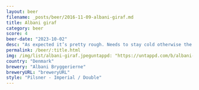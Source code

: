 ```yaml
---
layout: beer
filename: _posts/beer/2016-11-09-albani-giraf.md
title: Albani giraf
category: beer
score: 4
beer-date: "2023-10-02"
desc: "As expected it’s pretty rough. Needs to stay cold otherwise the flavour starts coming through. Despite the value I have no desire for more. It is an easy way to smash down some alcohol"
permalink: /beer/:title.html
img: /img/list/albani-giraf.jpeguntappd: "https://untappd.com/b/albani-bryggerierne-giraf-beer-10--black-/550970"
country: "Denmark"
brewery: "Albani Bryggerierne"
breweryURL: "breweryURL"
style: "Pilsner - Imperial / Double"
---
```

